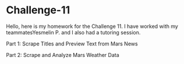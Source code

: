# Challenge-11

Hello, here is my homework for the Challenge 11. I have worked with my teammatesYesmelin P. and I also had a tutoring session.


Part 1: Scrape Titles and Preview Text from Mars News


Part 2: Scrape and Analyze Mars Weather Data
